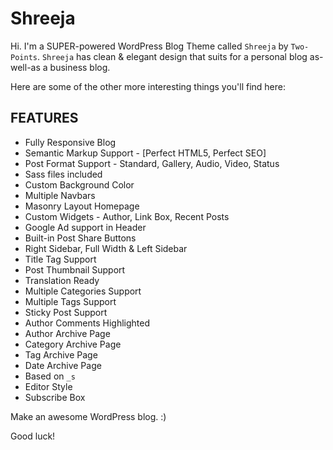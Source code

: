 Shreeja
===

Hi. I'm a SUPER-powered WordPress Blog Theme called `Shreeja` by `Two-Points`. `Shreeja` has clean & elegant design that suits for a personal blog as-well-as a business blog.

Here are some of the other more interesting things you'll find here:

FEATURES
--------
* Fully Responsive Blog
* Semantic Markup Support - [Perfect HTML5, Perfect SEO]
* Post Format Support - Standard, Gallery, Audio, Video, Status
* Sass files included
* Custom Background Color
* Multiple Navbars
* Masonry Layout Homepage
* Custom Widgets - Author, Link Box, Recent Posts
* Google Ad support in Header
* Built-in Post Share Buttons
* Right Sidebar, Full Width & Left Sidebar
* Title Tag Support
* Post Thumbnail Support
* Translation Ready
* Multiple Categories Support
* Multiple Tags Support
* Sticky Post Support
* Author Comments Highlighted
* Author Archive Page
* Category Archive Page
* Tag Archive Page
* Date Archive Page
* Based on `_s`
* Editor Style
* Subscribe Box



Make an awesome WordPress blog. :)

Good luck!
